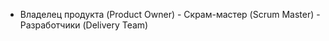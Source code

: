   -   Владелец продукта (Product Owner)
    -   Скрам-мастер (Scrum Master)
    -   Разработчики (Delivery Team)